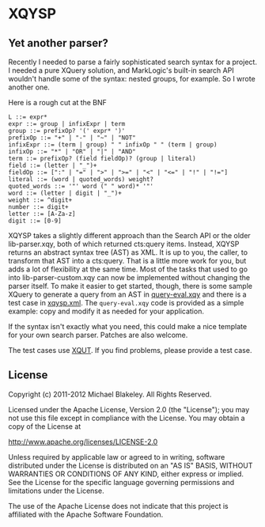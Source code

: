 XQYSP
===

Yet another parser?
---

Recently I needed to parse a fairly sophisticated search syntax for a project.
I needed a pure XQuery solution, and MarkLogic's built-in search API
wouldn't handle some of the syntax: nested groups, for example.
So I wrote another one.

Here is a rough cut at the BNF

    L ::= expr*
    expr ::= group | infixExpr | term
    group ::= prefixOp? '(' expr* ')'
    prefixOp ::= "+" | "-" | "~" | "NOT"
    infixExpr ::= (term | group) " " infixOp " " (term | group)
    infixOp ::= "*" | "OR" | "|" | "AND"
    term ::= prefixOp? (field fieldOp)? (group | literal)
    field ::= (letter | "_")+
    fieldOp ::= [":" | "=" | ">" | ">=" | "<" | "<=" | "!" | "!="]
    literal ::= (word | quoted_words) weight?
    quoted_words ::= '"' word (" " word)* '"'
    word ::= (letter | digit | "_")+
    weight ::= ^digit+
    number ::= digit+
    letter ::= [A-Za-z]
    digit ::= [0-9]

XQYSP takes a slightly different approach than the Search API
or the older lib-parser.xqy, both of which returned cts:query items.
Instead, XQYSP returns an abstract syntax tree (AST) as XML.
It is up to you, the caller, to transform that AST into a cts:query.
That is a little more work for you,
but adds a lot of flexibility at the same time.
Most of the tasks that used to go into lib-parser-custom.xqy
can now be implemented without changing the parser itself.
To make it easier to get started, though,
there is some sample XQuery to generate a query from an AST in
[query-eval.xqy](https://github.com/mblakele/xqysp/blob/master/src/query-eval.xqy)
and there is a test case in
[xqysp.xml](https://github.com/mblakele/xqysp/blob/master/test/xqysp.xml).
The `query-eval.xqy` code is provided as a simple example:
copy and modify it as needed for your application.

If the syntax isn't exactly what you need,
this could make a nice template for your own search parser.
Patches are also welcome.

The test cases use [XQUT](https://github.com/mblakele/xqut).
If you find problems, please provide a test case.

License
---
Copyright (c) 2011-2012 Michael Blakeley. All Rights Reserved.

Licensed under the Apache License, Version 2.0 (the "License");
you may not use this file except in compliance with the License.
You may obtain a copy of the License at

http://www.apache.org/licenses/LICENSE-2.0

Unless required by applicable law or agreed to in writing, software
distributed under the License is distributed on an "AS IS" BASIS,
WITHOUT WARRANTIES OR CONDITIONS OF ANY KIND, either express or implied.
See the License for the specific language governing permissions and
limitations under the License.

The use of the Apache License does not indicate that this project is
affiliated with the Apache Software Foundation.
